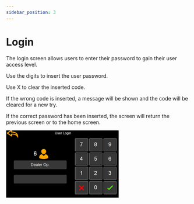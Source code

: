 ```yaml
---
sidebar_position: 3
---
```


# Login

The login screen allows users to enter their password to gain their user access level. 

Use the digits to insert the user password. 

Use X to clear the inserted code. 

If the wrong code is inserted, a message will be shown and the code will be cleared for a new try. 

If the correct password has been inserted, the screen will return the previous screen or to the home screen.

![login-one](login-one.png)

